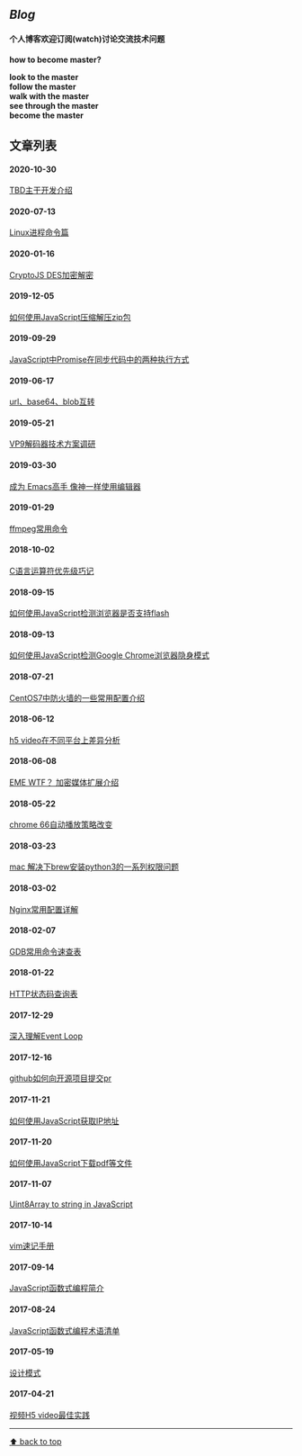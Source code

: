 
## *Blog*
#### 个人博客欢迎订阅(watch)讨论交流技术问题

**how to become master?**

**look to the master**   
**follow the master**   
**walk with the master**  
**see through the master**  
**become the master**

## 文章列表


#### 2020-10-30
[TBD主干开发介绍](https://github.com/gnipbao/iblog/issues/40)
#### 2020-07-13
[Linux进程命令篇](https://github.com/gnipbao/iblog/issues/39)
#### 2020-01-16
[CryptoJS DES加密解密](https://github.com/gnipbao/iblog/issues/38)
#### 2019-12-05
[如何使用JavaScript压缩解压zip包](https://github.com/gnipbao/iblog/issues/37)
#### 2019-09-29
[JavaScript中Promise在同步代码中的两种执行方式](https://github.com/gnipbao/iblog/issues/36)
#### 2019-06-17
[url、base64、blob互转](https://github.com/gnipbao/iblog/issues/35)
#### 2019-05-21
[VP9解码器技术方案调研](https://github.com/gnipbao/iblog/issues/34)
#### 2019-03-30
[成为 Emacs高手 像神一样使用编辑器](https://github.com/gnipbao/iblog/issues/33)
#### 2019-01-29
[ffmpeg常用命令](https://github.com/gnipbao/iblog/issues/32)
#### 2018-10-02
[C语言运算符优先级巧记](https://github.com/gnipbao/iblog/issues/31)
#### 2018-09-15
[如何使用JavaScript检测浏览器是否支持flash](https://github.com/gnipbao/iblog/issues/30)
#### 2018-09-13
[如何使用JavaScript检测Google Chrome浏览器隐身模式](https://github.com/gnipbao/iblog/issues/29)
#### 2018-07-21
[CentOS7中防火墙的一些常用配置介绍](https://github.com/gnipbao/iblog/issues/28)
#### 2018-06-12
[h5 video在不同平台上差异分析](https://github.com/gnipbao/iblog/issues/27)
#### 2018-06-08
[EME WTF？ 加密媒体扩展介绍](https://github.com/gnipbao/iblog/issues/26)
#### 2018-05-22
[chrome 66自动播放策略改变](https://github.com/gnipbao/iblog/issues/25)
#### 2018-03-23
[mac 解决下brew安装python3的一系列权限问题](https://github.com/gnipbao/iblog/issues/24)
#### 2018-03-02
[Nginx常用配置详解](https://github.com/gnipbao/iblog/issues/23)
#### 2018-02-07
[GDB常用命令速查表](https://github.com/gnipbao/iblog/issues/22)
#### 2018-01-22
[HTTP状态码查询表](https://github.com/gnipbao/iblog/issues/21)
#### 2017-12-29
[深入理解Event Loop](https://github.com/gnipbao/iblog/issues/20)
#### 2017-12-16
[github如何向开源项目提交pr](https://github.com/gnipbao/iblog/issues/19)
#### 2017-11-21
[如何使用JavaScript获取IP地址](https://github.com/gnipbao/iblog/issues/18)
#### 2017-11-20
[如何使用JavaScript下载pdf等文件](https://github.com/gnipbao/iblog/issues/17)
#### 2017-11-07
[Uint8Array to string in JavaScript](https://github.com/gnipbao/iblog/issues/16)
#### 2017-10-14
[vim速记手册](https://github.com/gnipbao/iblog/issues/15)
#### 2017-09-14
[JavaScript函数式编程简介](https://github.com/gnipbao/iblog/issues/14)
#### 2017-08-24
[JavaScript函数式编程术语清单](https://github.com/gnipbao/iblog/issues/13)
#### 2017-05-19
[设计模式](https://github.com/gnipbao/iblog/issues/12)
#### 2017-04-21
[ 视频H5 video最佳实践](https://github.com/gnipbao/iblog/issues/11)
***************
[⬆ back to top](#文章列表)
